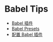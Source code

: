 # Babel Tips

- [Babel 插件](./babel-plugin.md)
- [Babel Presets](./babel-presets.md)
- [配置 Babel 插件](./configure-babel-plugin.md)


